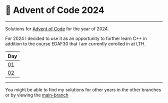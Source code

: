 # 🎄 Advent of Code 2024

--------

Solutions for [Advent of Code](https:://adventofcode.com) for the year of 2024.

For 2024 I decided to use it as an opportunity to further learn C++ in
addition to the course EDAF30 that I am currently enrolled in at LTH.

| Day |
| --- |
| [01](https://github.com/andrekanakis/adventofcode/blob/aoc2024/day1/day1.cc) |
| [02](https://github.com/andrekanakis/adventofcode/blob/aoc2024/day2/day2.cc) |

--------

You might be able to find my solutions for other years in the other branches
or by viewing the [main-branch](https://github.com/andrekanakis/adventofcode/tree/main)
